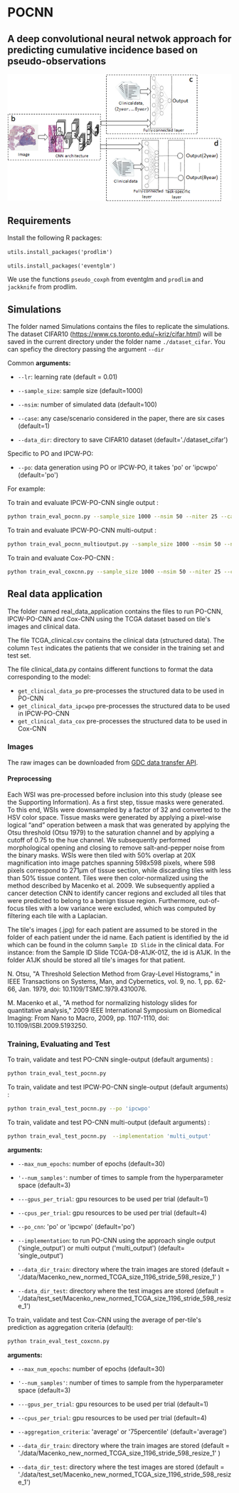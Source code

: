 # POCNN
## A deep convolutional neural netwok approach for predicting cumulative incidence based on pseudo-observations

![](figure/2ndstage.png)

## Requirements
Install the following R packages: 

`utils.install_packages('prodlim')`

`utils.install_packages('eventglm')`

We use the functions `pseudo_coxph` from eventglm  and  `prodlim` and `jackknife` from prodlim.

## Simulations

The folder named Simulations contains the files to replicate the simulations.
The dataset CIFAR10 (https://www.cs.toronto.edu/~kriz/cifar.html) will be saved in the current directory under the folder name `./dataset_cifar`. You can speficy the directory passing the argument  `--dir`

Common **arguments:**

* `--lr`: learning rate (default = 0.01)

* `--sample_size`: sample size (default=1000)

* `--nsim`: number of simulated data (default=100)

* `--case`: any case/scenario considered in the paper, there are six cases (default=1)

* `--data_dir`: directory to save CIFAR10 dataset (default='./dataset_cifar')

Specific to PO and IPCW-PO:

* `--po`: data generation using PO or IPCW-PO, it takes 'po' or 'ipcwpo' (default='po')

For example:

To train and evaluate IPCW-PO-CNN single output :
```sh
python train_eval_pocnn.py --sample_size 1000 --nsim 50 --niter 25 --case 5 --po 'ipcwpo'
```

To train and evaluate IPCW-PO-CNN multi-output :
```sh
python train_eval_pocnn_multioutput.py --sample_size 1000 --nsim 50 --niter 25 --case 5 --po 'ipcwpo'
```

To train and evaluate Cox-PO-CNN :
```sh
python train_eval_coxcnn.py --sample_size 1000 --nsim 50 --niter 25 --case 5
```


## Real data application
The folder named real_data_application contains the files to run PO-CNN, IPCW-PO-CNN and Cox-CNN using the TCGA dataset based on tile's images and clinical data.

The file TCGA_clinical.csv contains the clinical data (structured data). The column `Test` indicates the patients that we consider in the training set and test set.

The file clinical_data.py contains different functions to format the data corresponding to the model:
- `get_clinical_data_po` pre-processes the structured data to be used in PO-CNN
- `get_clinical_data_ipcwpo` pre-processes the structured data to be used in IPCW-PO-CNN
- `get_clinical_data_cox` pre-processes  the structured data to be used in Cox-CNN


### Images 
The raw images can be downloaded from [GDC data transfer API](https://gdc.cancer.gov/access-data/gdc-data-transfer-tool).

#### Preprocessing
Each WSI was pre-processed before inclusion into this study (please see the Supporting Information). As a first step, tissue masks were generated. To this end, WSIs were downsampled by a factor of 32 and converted to the HSV color space. Tissue masks were generated by applying a pixel-wise logical “and” operation between a mask that was generated by applying the Otsu threshold (Otsu 1979) to the saturation channel and by applying a cutoff of 0.75 to the hue channel. We subsequently performed morphological opening and closing to remove salt-and-pepper noise from the binary masks. WSIs were then tiled with 50% overlap at 20X magnification into image patches spanning 598x598 pixels, where 598 pixels correspond to 271µm of tissue section, while discarding tiles with less than 50% tissue content. Tiles were then color-normalized using the method described by Macenko et al. 2009. We subsequently applied a cancer detection CNN to identify cancer regions and excluded all tiles that were predicted to belong to a benign tissue region. Furthermore, out-of-focus tiles with a low variance were excluded, which was computed by filtering each tile with a Laplacian. 

The tile's images (.jpg) for each patient are assumed to be stored in the folder of each patient under the id name. Each patient is identified by the id which can be found in the column `Sample ID Slide` in the clinical data. For instance: from the Sample ID Slide TCGA-D8-A1JK-01Z, the id is A1JK. In the folder A1JK should be stored all tile's images for that patient. 

N. Otsu, "A Threshold Selection Method from Gray-Level Histograms," in IEEE Transactions on Systems, Man, and Cybernetics, vol. 9, no. 1, pp. 62-66, Jan. 1979, doi: 10.1109/TSMC.1979.4310076.

M. Macenko et al., "A method for normalizing histology slides for quantitative analysis," 2009 IEEE International Symposium on Biomedical Imaging: From Nano to Macro, 2009, pp. 1107-1110, doi: 10.1109/ISBI.2009.5193250.

### Training, Evaluating and Test

To train, validate and test PO-CNN single-output (default arguments) :
```sh
python train_eval_test_pocnn.py 
```
To train, validate and test IPCW-PO-CNN single-output (default arguments) :
```sh
python train_eval_test_pocnn.py --po 'ipcwpo' 
```
To train, validate and test PO-CNN multi-output (default arguments) :
```sh
python train_eval_test_pocnn.py  --implementation 'multi_output'
```

**arguments:**

* `--max_num_epochs`:  number of epochs (default=30)

* `'--num_samples'`: number of times to sample from the hyperparameter space  (default=3)

* `---gpus_per_trial`: gpu resources to be used per trial (default=1)

* `--cpus_per_trial`: gpu resources to be used per trial (default=4)

* `--po_cnn`: 'po' or 'ipcwpo' (default='po')

* `--implementation`: to run PO-CNN using the approach single output ('single_output') or multi output ('multi_output') (default= 'single_output')

* `--data_dir_train`: directory where the train images are stored (default = './data/Macenko_new_normed_TCGA_size_1196_stride_598_resize_1' )

* `--data_dir_test`: directory where the test images are stored (default = './data/test_set/Macenko_new_normed_TCGA_size_1196_stride_598_resize_1')

To train, validate and test Cox-CNN using the average of per-tile's prediction as aggregation criteria (default):
```sh
python train_eval_test_coxcnn.py 
```
**arguments:**

* `--max_num_epochs`:  number of epochs (default=30)

* `'--num_samples'`: number of times to sample from the hyperparameter space  (default=3)

* `---gpus_per_trial`: gpu resources to be used per trial (default=1)

* `--cpus_per_trial`: gpu resources to be used per trial (default=4)

* `--aggregation_criteria`: 'average' or '75percentile' (default='average')

* `--data_dir_train`: directory where the train images are stored (default = './data/Macenko_new_normed_TCGA_size_1196_stride_598_resize_1' )

* `--data_dir_test`: directory where the test images are stored (default = './data/test_set/Macenko_new_normed_TCGA_size_1196_stride_598_resize_1')

